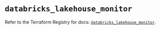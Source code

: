# `databricks_lakehouse_monitor`

Refer to the Terraform Registry for docs: [`databricks_lakehouse_monitor`](https://registry.terraform.io/providers/databricks/databricks/1.74.0/docs/resources/lakehouse_monitor).
